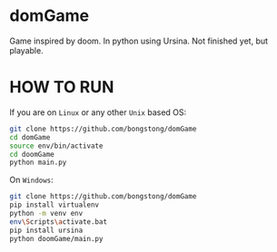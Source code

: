 # domGame
Game inspired by doom. In python using Ursina. Not finished yet, but playable.

# HOW TO RUN
If you are on `Linux` or any other `Unix` based OS:
```sh
git clone https://github.com/bongstong/domGame
cd domGame
source env/bin/activate
cd doomGame
python main.py
```

On `Windows`:
```sh
git clone https://github.com/bongstong/domGame
pip install virtualenv
python -m venv env
env\Scripts\activate.bat
pip install ursina
python doomGame/main.py
```
